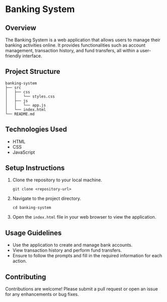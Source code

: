 # Banking System

## Overview
The Banking System is a web application that allows users to manage their banking activities online. It provides functionalities such as account management, transaction history, and fund transfers, all within a user-friendly interface.

## Project Structure
```
banking-system
├── src
│   ├── css
│   │   └── styles.css
│   ├── js
│   │   └── app.js
│   └── index.html
└── README.md
```

## Technologies Used
- HTML
- CSS
- JavaScript

## Setup Instructions
1. Clone the repository to your local machine.
   ```
   git clone <repository-url>
   ```
2. Navigate to the project directory.
   ```
   cd banking-system
   ```
3. Open the `index.html` file in your web browser to view the application.

## Usage Guidelines
- Use the application to create and manage bank accounts.
- View transaction history and perform fund transfers.
- Ensure to follow the prompts and fill in the required information for each action.

## Contributing
Contributions are welcome! Please submit a pull request or open an issue for any enhancements or bug fixes.